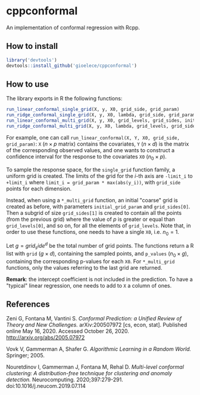 # cppconformal

An implementation of conformal regression with Rcpp.

## How to install
```r
library('devtools')
devtools::install_github('gioelece/cppconformal')
```

## How to use

The library exports in R the following functions:
```R
run_linear_conformal_single_grid(X, y, X0, grid_side, grid_param)
run_ridge_conformal_single_grid(X, y, X0, lambda, grid_side, grid_param)
run_linear_conformal_multi_grid(X, y, X0, grid_levels, grid_sides, initial_grid_param)
run_ridge_conformal_multi_grid(X, y, X0, lambda, grid_levels, grid_sides, initial_grid_param)
```

For example, one can call `run_linear_conformal(X, Y, X0, grid_side, grid_param)`:
`X` ($n \times p$ matrix) contains the covariates, `Y` ($n \times d$) is the matrix of the corresponding observed values, and one wants to construct a confidence interval for the response to the covariates `X0` ($n_0 \times p$).

To sample the response space, for the `single_grid` function family, a uniform grid is created. The limits of the grid for the $i$-th axis are `-limit_i` to `+limit_i` where `limit_i = grid_param * max(abs(y_i))`, with `grid_side` points for each dimension.

Instead, when using a `*_multi_grid` function, an initial "coarse" grid is created as before, with parameters `initial_grid_param` and `grid_sides[0]`. Then a subgrid of size `grid_sides[1]` is created to contain all the points (from the previous grid) where the value of $p$ is greater or equal than `grid_levels[0]`, and so on, for all the elements of `grid_levels`. Note that, in order to use these functions, one needs to have a single `X0`, i.e. $n_0 = 1$.

Let $g = grid_side ^ d$ be the total number of grid points. The functions return a R list with `grid` ($g \times d$), containing the sampled points, and `p_values` ($n_0 \times g$), containing the corresponding p-values for each `X0`. For `*_multi_grid` functions, only the values referring to the last grid are returned.

**Remark**: the intercept coefficient is not included in the prediction. To have a "typical" linear regression, one needs to add to `X` a column of ones.

## References

Zeni G, Fontana M, Vantini S. _Conformal Prediction: a Unified Review of Theory and New Challenges._ arXiv:200507972 [cs, econ, stat]. Published online May 16, 2020. Accessed October 26, 2020. http://arxiv.org/abs/2005.07972

Vovk V, Gammerman A, Shafer G. _Algorithmic Learning in a Random World._ Springer; 2005.

Nouretdinov I, Gammerman J, Fontana M, Rehal D. _Multi-level conformal clustering: A distribution-free technique for clustering and anomaly detection._ Neurocomputing. 2020;397:279-291. doi:10.1016/j.neucom.2019.07.114
